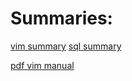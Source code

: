# Summaries:
[vim summary]()
[sql summary]()









[pdf vim manual](https://www.tutorialspoint.com/vim/vim_tutorial.pdf)
